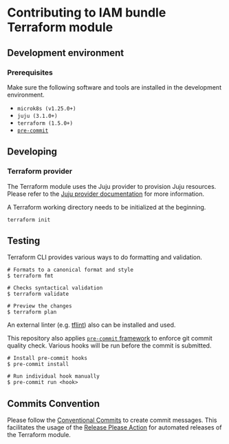 # Contributing to IAM bundle Terraform module

## Development environment

### Prerequisites

Make sure the following software and tools are installed in the development
environment.

- `microk8s (v1.25.0+)`
- `juju (3.1.0+)`
- `terraform (1.5.0+)`
- [`pre-commit`](https://pre-commit.com/)

## Developing

### Terraform provider

The Terraform module uses the Juju provider to provision Juju resources.
Please refer to
the [Juju provider documentation](https://registry.terraform.io/providers/juju/juju/latest/docs)
for more information.

A Terraform working directory needs to be initialized at the beginning.

```shell
terraform init
```

## Testing

Terraform CLI provides various ways to do formatting and validation.

```shell
# Formats to a canonical format and style
$ terraform fmt

# Checks syntactical validation
$ terraform validate

# Preview the changes
$ terraform plan
```

An external linter (e.g. [tflint](https://github.com/terraform-linters/tflint))
also can be installed and used.

This repository also applies [`pre-commit` framework](https://pre-commit.com/)
to enforce git commit quality check. Various hooks will be run before the commit
is submitted.

```shell
# Install pre-commit hooks
$ pre-commit install

# Run individual hook manually
$ pre-commit run <hook>
```

## Commits Convention

Please follow
the [Conventional Commits](https://www.conventionalcommits.org/en/v1.0.0/) to
create commit messages. This facilitates the usage of the
[Release Please Action](https://github.com/google-github-actions/release-please-action)
for automated releases of the Terraform module.
